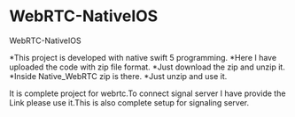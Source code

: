 # WebRTC-NativeIOS
WebRTC-NativeIOS

*This project is developed with native swift 5 programming.
*Here I have uploaded the code with zip file format.
*Just download the zip and unzip it.
*Inside Native_WebRTC zip is there.
*Just unzip and use it.

It is complete project for webrtc.To connect signal server I have provide the Link please use it.This is also complete setup for signaling server.
